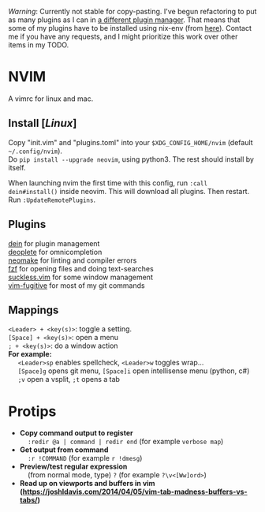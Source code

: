 *Warning*: Currently not stable for copy-pasting. I've begun refactoring to put as many plugins as I can in [a different plugin manager](https://github.com/MarcWeber/vim-addon-manager). That means that some of my plugins have to be installed using nix-env (from [here](https://github.com/andsild/dotfiles/blob/master/nixpkgs/pkgs/nvim_config.nix)). Contact me if you have any requests, and I might prioritize this work over other items in my TODO.

# NVIM
A vimrc for linux and mac.

## Install [_Linux_]
Copy "init.vim" and "plugins.toml" into your `$XDG_CONFIG_HOME/nvim` (default `~/.config/nvim`).  
Do `pip install --upgrade neovim`, using python3.  The rest should install by itself. 

When launching nvim the first time with this config, run `:call dein#install()` inside neovim. This will download all plugins. Then restart. Run `:UpdateRemotePlugins`.
## Plugins

[dein](https://github.com/Shougo/dein.vim) for plugin management  
[deoplete](https://github.com/Shougo/deoplete.nvim) for omnicompletion  
[neomake](https://github.com/neomake/neomake) for linting and compiler errors  
[fzf](https://github.com/junegunn/fzf.vim) for opening files and doing text-searches  
[suckless.vim](https://github.com/andsild/suckless.vim) for some window management  
[vim-fugitive](https://github.com/tpope/vim-fugitive) for most of my git commands


## Mappings
`<Leader> + <key(s)>`:  toggle a setting.  
`[Space] + <key(s)>`: open a menu  
`; + <key(s)>`: do a window action  
**For example:**  
&nbsp;&nbsp;&nbsp;&nbsp;  `<Leader>sp` enables spellcheck, `<Leader>w` toggles wrap...  
&nbsp;&nbsp;&nbsp;&nbsp; `[Space]g` opens git menu, `[Space]i` open intellisense menu (python, c#)  
&nbsp;&nbsp;&nbsp;&nbsp; `;v` open a vsplit, `;t` opens a tab

# Protips
* **Copy command output to register**  
&nbsp;&nbsp;&nbsp;&nbsp;`:redir @a | command | redir end` (for example `verbose map`)  
* **Get output from command**  
&nbsp;&nbsp;&nbsp;&nbsp;`:r !COMMAND` (for example `r !dmesg`)  
* **Preview/test regular expression**  
&nbsp;&nbsp;&nbsp;&nbsp;(from normal mode, type) `?` (for example `?\v<[Ww]ord>`)  
* **Read up on viewports and buffers in vim  
    (https://joshldavis.com/2014/04/05/vim-tab-madness-buffers-vs-tabs/)**
